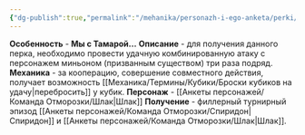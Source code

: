 ```yaml
---
{"dg-publish":true,"permalink":"/mehanika/personazh-i-ego-anketa/perki/my-s-tamaroj/"}
---
```


**Особенность** - **Мы с Тамарой...**
**Описание** - для получения данного перка, необходимо провести удачную комбинированную атаку с персонажем миньоном (призванным существом) три раза подряд. 
**Механика** - за кооперацию, совершение совместного действия, получает возможность [[Механика/Термины/Кубики/Броски кубиков на удачу\|перебросить]] у кубик.
**Персонаж** - [[Анкеты персонажей/Команда Отморозки/Шлак\|Шлак]]
**Получение** - филлерный турнирный эпизод [[Анкеты персонажей/Команда Отморозки/Спиридон\|Спиридон]] и [[Анкеты персонажей/Команда Отморозки/Шлак\|Шлак]]. 